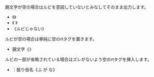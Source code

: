 親文字が空の場合はルビを意図していないとみなしてそのまま出力します。

* 《》
* 《 》
* 《ルビじゃない》

ルビが空の場合は単純に空のrtタグを置きます。

* 親文字《》

ルビの一部が省略されている場合はズレがないよう空のrtタグを挿入します。

* ｜振り仮名《ふ  が な》